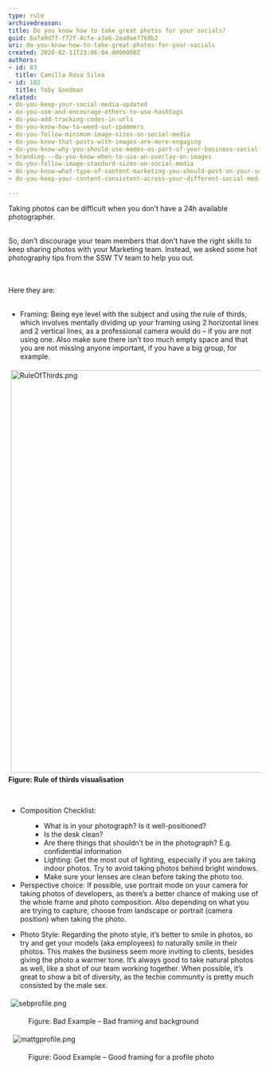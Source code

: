 ```yaml
---
type: rule
archivedreason: 
title: Do you know how to take great photos for your socials?
guid: 6afa9d7f-f72f-4cfe-a3a6-2ea0ae7768b2
uri: do-you-know-how-to-take-great-photos-for-your-socials
created: 2020-02-11T23:06:04.0000000Z
authors:
- id: 83
  title: Camilla Rosa Silva
- id: 102
  title: Toby Goodman
related:
- do-you-keep-your-social-media-updated
- do-you-use-and-encourage-others-to-use-hashtags
- do-you-add-tracking-codes-in-urls
- do-you-know-how-to-weed-out-spammers
- do-you-follow-minimum-image-sizes-on-social-media
- do-you-know-that-posts-with-images-are-more-engaging
- do-you-know-why-you-should-use-memes-as-part-of-your-business-social-media-content
- branding---do-you-know-when-to-use-an-overlay-on-images
- do-you-follow-image-standard-sizes-on-social-media
- do-you-know-what-type-of-content-marketing-you-should-post-on-your-socials
- do-you-keep-your-content-consistent-across-your-different-social-media-platforms

---
```



​Taking photos can be difficult when you don’t have a 24h available photographer.&#160;<div><br></div><div>So,&#160;don’t&#160;discourage your team members&#160;that don't have the right skills to keep sharing photos with your Marketing team. Instead, we asked some hot photography tips from the SSW TV team to help you out.<br></div>
<br><excerpt class='endintro'></excerpt><br>
<p></p><div>Here they are&#58;<br></div><div><br></div><ul><li>​​​​​Framing&#58; Being eye level with the subject and using the rule of thirds, which involves mentally dividing up your framing using 2 horizontal lines and 2 vertical lines, as a professional camera would do – if you are not using one. Also make sure there isn’t too much empty space and that you are not missing anyone important, if you have a big group, for example.&#160;</li></ul><dl class="ssw15-rteElement-ImageArea"><img src="/SiteAssets/know-how-to-take-great-photos-for-your-socials/RuleOfThirds.png" alt="RuleOfThirds.png" style="margin&#58;5px;width&#58;808px;" /><span style="font-weight&#58;bold;">Figure&#58; </span><span style="font-weight&#58;bold;">Rule of thirds visualisation</span></dl><p>&#160;<br></p><ul><li>​​Composition Checklist&#58;<br></li><ul><ul><li>What is in your photograph? Is it well-positioned?</li><li>Is the desk clean?</li><li>Are there things that shouldn’t be in the photograph? E.g. confidential information<br></li><li>Lighting&#58; Get the most out of lighting, especially if you are taking indoor photos. Try to avoid taking photos behind bright windows.</li><li>Make sure your lenses are clean before taking the photo too.</li></ul></ul><li>​​Perspective choice&#58; If possible, use portrait mode on your camera for taking photos of developers, as there’s a better chance of making use of the whole frame and photo composition. Also depending on what you are trying to capture, choose from landscape or portrait (camera position) when taking the photo.<br></li></ul><p></p><p></p><ul><li>Photo Style&#58; Regarding the photo style, it’s better to smile in photos, so try and get your models (aka employees) to naturally smile in their photos. This makes the business seem more inviting to clients, besides giving the photo a warmer tone. It’s always good to take natural photos as well, like a shot of our team working together. When possible, it’s great to show a bit of diversity, as the techie community is pretty much consisted by the male sex.<br></li></ul><dl class="ssw15-rteElement-ImageArea"><img src="/SiteAssets/know-how-to-take-great-photos-for-your-socials/sebprofile.png" alt="sebprofile.png" style="margin&#58;5px;" /></dl><div><dd class="ssw15-rteElement-FigureBad">Figure&#58; Bad Example – Bad framing and background</dd><dl class="ssw15-rteElement-ImageArea">&#160;<img src="/SiteAssets/know-how-to-take-great-photos-for-your-socials/mattgprofile.png" alt="mattgprofile.png" style="margin&#58;5px;" /></dl><dd class="ssw15-rteElement-FigureGood">Figure&#58; Good Example – Good framing for a profile​ photo<br></dd></div>


